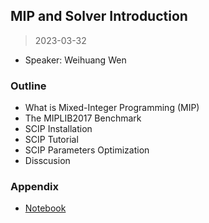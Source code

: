 ## MIP and Solver Introduction

> 2023-03-32

- Speaker: Weihuang Wen

### Outline

- What is Mixed-Integer Programming (MIP)
- The MIPLIB2017 Benchmark
- SCIP Installation
- SCIP Tutorial
- SCIP Parameters Optimization
- Disscusion

### Appendix

- [Notebook](https://github.com/openmip/ReadingGroup/tree/main/2023-03-31)